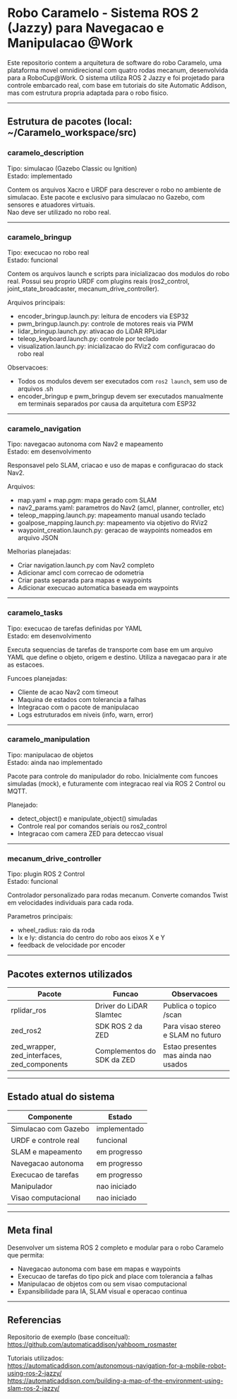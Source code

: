 # Robo Caramelo - Sistema ROS 2 (Jazzy) para Navegacao e Manipulacao @Work

Este repositorio contem a arquitetura de software do robo Caramelo, uma plataforma movel omnidirecional com quatro rodas mecanum, desenvolvida para a RoboCup@Work. O sistema utiliza ROS 2 Jazzy e foi projetado para controle embarcado real, com base em tutoriais do site Automatic Addison, mas com estrutura propria adaptada para o robo fisico.

---

## Estrutura de pacotes (local: ~/Caramelo_workspace/src)

### caramelo_description
Tipo: simulacao (Gazebo Classic ou Ignition)  
Estado: implementado

Contem os arquivos Xacro e URDF para descrever o robo no ambiente de simulacao. Este pacote e exclusivo para simulacao no Gazebo, com sensores e atuadores virtuais.  
Nao deve ser utilizado no robo real.

---

### caramelo_bringup
Tipo: execucao no robo real  
Estado: funcional

Contem os arquivos launch e scripts para inicializacao dos modulos do robo real. Possui seu proprio URDF com plugins reais (ros2_control, joint_state_broadcaster, mecanum_drive_controller).

Arquivos principais:
- encoder_bringup.launch.py: leitura de encoders via ESP32
- pwm_bringup.launch.py: controle de motores reais via PWM
- lidar_bringup.launch.py: ativacao do LiDAR RPLidar
- teleop_keyboard.launch.py: controle por teclado
- visualization.launch.py: inicializacao do RViz2 com configuracao do robo real

Observacoes:
- Todos os modulos devem ser executados com `ros2 launch`, sem uso de arquivos .sh
- encoder_bringup e pwm_bringup devem ser executados manualmente em terminais separados por causa da arquitetura com ESP32

---

### caramelo_navigation
Tipo: navegacao autonoma com Nav2 e mapeamento  
Estado: em desenvolvimento

Responsavel pelo SLAM, criacao e uso de mapas e configuracao do stack Nav2.

Arquivos:
- map.yaml + map.pgm: mapa gerado com SLAM
- nav2_params.yaml: parametros do Nav2 (amcl, planner, controller, etc)
- teleop_mapping.launch.py: mapeamento manual usando teclado
- goalpose_mapping.launch.py: mapeamento via objetivo do RViz2
- waypoint_creation.launch.py: geracao de waypoints nomeados em arquivo JSON

Melhorias planejadas:
- Criar navigation.launch.py com Nav2 completo
- Adicionar amcl com correcao de odometria
- Criar pasta separada para mapas e waypoints
- Adicionar execucao automatica baseada em waypoints

---

### caramelo_tasks
Tipo: execucao de tarefas definidas por YAML  
Estado: em desenvolvimento

Executa sequencias de tarefas de transporte com base em um arquivo YAML que define o objeto, origem e destino. Utiliza a navegacao para ir ate as estacoes.

Funcoes planejadas:
- Cliente de acao Nav2 com timeout
- Maquina de estados com tolerancia a falhas
- Integracao com o pacote de manipulacao
- Logs estruturados em niveis (info, warn, error)

---

### caramelo_manipulation
Tipo: manipulacao de objetos  
Estado: ainda nao implementado

Pacote para controle do manipulador do robo. Inicialmente com funcoes simuladas (mock), e futuramente com integracao real via ROS 2 Control ou MQTT.

Planejado:
- detect_object() e manipulate_object() simuladas
- Controle real por comandos seriais ou ros2_control
- Integracao com camera ZED para deteccao visual

---

### mecanum_drive_controller
Tipo: plugin ROS 2 Control  
Estado: funcional

Controlador personalizado para rodas mecanum. Converte comandos Twist em velocidades individuais para cada roda.

Parametros principais:
- wheel_radius: raio da roda
- lx e ly: distancia do centro do robo aos eixos X e Y
- feedback de velocidade por encoder

---

## Pacotes externos utilizados

| Pacote         | Funcao                                | Observacoes                            |
|----------------|----------------------------------------|-----------------------------------------|
| rplidar_ros    | Driver do LiDAR Slamtec               | Publica o topico /scan                  |
| zed_ros2       | SDK ROS 2 da ZED                      | Para visao stereo e SLAM no futuro      |
| zed_wrapper, zed_interfaces, zed_components | Complementos do SDK da ZED         | Estao presentes mas ainda nao usados    |

---

## Estado atual do sistema

| Componente                | Estado         |
|---------------------------|----------------|
| Simulacao com Gazebo      | implementado   |
| URDF e controle real      | funcional      |
| SLAM e mapeamento         | em progresso   |
| Navegacao autonoma        | em progresso   |
| Execucao de tarefas       | em progresso   |
| Manipulador               | nao iniciado   |
| Visao computacional       | nao iniciado   |

---

## Meta final

Desenvolver um sistema ROS 2 completo e modular para o robo Caramelo que permita:
- Navegacao autonoma com base em mapas e waypoints
- Execucao de tarefas do tipo pick and place com tolerancia a falhas
- Manipulacao de objetos com ou sem visao computacional
- Expansibilidade para IA, SLAM visual e operacao continua

---

## Referencias

Repositorio de exemplo (base conceitual):  
https://github.com/automaticaddison/yahboom_rosmaster

Tutoriais utilizados:  
https://automaticaddison.com/autonomous-navigation-for-a-mobile-robot-using-ros-2-jazzy/  
https://automaticaddison.com/building-a-map-of-the-environment-using-slam-ros-2-jazzy/
